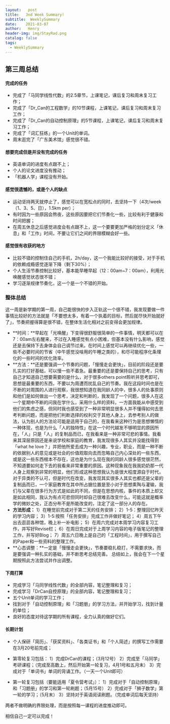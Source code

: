 ```yaml
---
layout:   post
title:   3nd Week Summary!
subtitle:  WeeklySummary
date:    2021-03-07
author:   Henry
header-img: img/StayRad.png
catalog: false
tags:
  - WeeklySummary
---
```

## 第三周总结
#### 完成的任务
+ 完成了「马同学线性代数」的2.5章节，上课笔记，课后复习和周末复习工作；
+ 完成了「Dr_Can的工程数学」的10节课程，上课笔记，课后复习和周末复习工作；
+ 完成了「Dr_Can的自动控制原理」的5节课程，上课笔记，课后复习和周末复习工作；
+ 完成了「词汇狂练」的一个Unit的单词。
+ 周末逛完了「广东美术馆」感觉很不错。

#### 想要完成但是并没有完成的任务
+ 英语单词的进度有点跟不上；
+ 个人的论文进度没有推动；
+ 「机器人学」课程没有开始。

#### 感觉很遗憾的，或是个人的缺点
+ 运动坚持两天就停止了，感觉可以在宽松点的同时，去坚持一下（4次/week（1、3、5、日），1.5km per）；
+ 有时因为一些原因会熬夜，这些原因要把它们节奏化一些，比较有利于健康和时间把握；
+ 在周五休息之后感觉进度会有点跟不上，这一个要要更加严格的划分定义「休息」和「工作」时间，不要让它们之间的界限模糊会好一些。

#### 感觉很有收获的地方
+ 比较不错的控制住自己的手机，2h/day，这一个我能比较好的接受，对于手机的依赖成瘾感觉逐渐下降（剩下30%）；
+ 个人生活节奏控制比较好，基本能早睡早起（12：00am~7：00am），利用光唤醒感觉状态很不错；
+ 学习逐渐规律节奏化，这一个是一个不错的开始。

### 整体总结
这一周是新学期的第一周，自己能很快的步入正轨这一个很不错，我发现要做一件事情比较好的方法就是「不要想太多，有着一个执着的目标，然后就尽快开始就好了」，节奏把握得算是很不错，在整体生活化相对之前变得会更加规律。
+ **时间：**早起在「光唤醒」下变得很舒服很简单的一件事情，明天都可以在7：00am左右醒来，不过在入睡感觉有点小困难，但基本没有什么影响，感觉还是去保持下去身体会自己调节过来。在时间上感觉可以再继续优化一些，一些不必要时间的节省（中午感觉没啥用的午睡之类的），和尽可能程序化条理化的一些时间的优化效率。
+ **方法：**还是要强调一个节奏的问题，「慢慢走会更快」，目前的阶段还是要扎实的打好基础，可以慢一些不着急。最重要的还是要保持自己的思考，只有自己才知道自己想要需要的是什么，对于很多others point聆听并思考即可，思想是最重要的东西，不要以为周遭而扰乱自己的节奏。我在这段时间也是在不断的对周围的人进行观察，我很想知道在我同龄人的中，很多人的处事原则和他们是如何做出一个思考，决定和判断的，我发现了一个问题，很多人在这一个星期中不断的问我在学什么，采用什么样的资料，一方面我能从中感受到他们的焦虑之感，但同时我也感受到了一种非常明显很多人并不懂得如何去思考判断问题，而是把他们判断选择的权利交于其他人身上，去参考别人的做法，认为别人的方法论可能是适用于自己的，在我看来这种行为是思想懒惰的一种体现，也是为什么「人的独特性」在这一个时代越发不够明显的原因所在，「人」只是「人」的复制品而已，在我看来是一种非常可悲的事情。我看来其深层原因还是来说学校和家庭的教育，我发现很多人其实并没能找得到「what he love？」并把他所爱去成为一种兴趣，专业，职业，而是一种不断的依据别人的意见或是社会的价值观取向去而忽略自己内心深处的一些东西，或是这一些东西根本不存在，这也是为什么现在我的同龄人很多感觉很茫然，不知道要如何走下去的我看来非常重要的原因。这种现象我在我我奶奶那一代人身上观察到非常的明显，他们形成这种思想我认为是很大程度源自于时代，对于异类的不认可，但是时代在改变，我发现其实很多人其实也都还是父辈的复制品而已，一个家庭教育在其中所占据位置是至小对于思想熏陶与灌输，我们与父辈在很多行为方式是如此的不同，但是在思想内核，事件的本质上却又是如此相同，我认为有点可悲但同时却自己很难去改变什么，可能这就是概率学的微妙之处，正态分布不是所能改变的，注定了这一部分人的存在。
+ **方法形成：**
1）在睡觉前完成对于第二天的任务安排；
2）1-5：整理回忆昨天的学习内容；
3）1-5:按照「任务安排」完成工作并做好笔记；
4）周五下午出去逛逛各种馆，晚上补一补电影；
5）在周六完成对本周学习内容复习工作，并写好Revise栏；
6）在周日完成对于上周学习内容的电子版笔记的整理工作，并写好Blog；
7）周五六日晚上是自己的「工程时间」，用于撰写自己的Paper和一些资料的整理工作。
+ **心态调整：**一定是「慢慢走会更快」，节奏要稳扎稳打，不需要求快，而是要强调一种扎实的基础，并不断思考总结完善。
总结如上，我会在下一个星期按照此方法尝试并作出调整。

#### 下周打算
+ 完成学习「马同学线性代数」的全部内容，笔记整理和复习；
+ 完成学习「DrCan自控原理」的全部内容，笔记整理和复习；
+ 五个Unit单词的学习工作；
+ 找到对于「自动控制原理」和「习题册」的学习方法，并开始学习，找到计量的单位；
+ 良好的态度对待这学期的所有课程，全力认真的做好它们。

#### 长期计划
+ 个人保研「简历」、「获奖资料」、「各类证书」和「个人简述」的撰写工作需要在3月20号前完成；
+ 第零轮复习包括：
1）完成DrCan的课程；（3月12号）
2）完成至「马同学」考研课程；（完成至高数上，然后开始第一轮复习，4月1号和五月末）
3）完成对于「单词书」单词的背诵工作。（一天一个Unit即可）

+ 第一轮复习包括（要能适用「夏令营考试」）：
1）完成对于「自动控制原理」和「习题册」的学习和第一轮刷题；（5月15号）
2）完成对于「狮子数学」第一轮的学习；（5月末）
3）坚持对于英语阅读刷题。（完成单词后每天坚持）

两者不做明确的界限处理，而是按照每一课程的进度推动即可。

相信自己一定可以完成！
